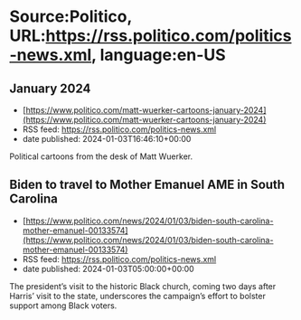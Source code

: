 # Source:Politico, URL:https://rss.politico.com/politics-news.xml, language:en-US

## January 2024
 - [https://www.politico.com/matt-wuerker-cartoons-january-2024](https://www.politico.com/matt-wuerker-cartoons-january-2024)
 - RSS feed: https://rss.politico.com/politics-news.xml
 - date published: 2024-01-03T16:46:10+00:00

Political cartoons from the desk of Matt Wuerker.

## Biden to travel to Mother Emanuel AME in South Carolina
 - [https://www.politico.com/news/2024/01/03/biden-south-carolina-mother-emanuel-00133574](https://www.politico.com/news/2024/01/03/biden-south-carolina-mother-emanuel-00133574)
 - RSS feed: https://rss.politico.com/politics-news.xml
 - date published: 2024-01-03T05:00:00+00:00

The president’s visit to the historic Black church, coming two days after Harris’ visit to the state, underscores the campaign’s effort to bolster support among Black voters.

